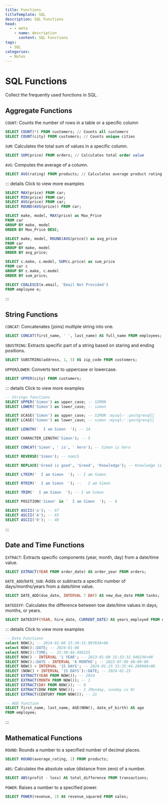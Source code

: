 ```yaml
---
title: Functions
titleTemplate: SQL
description: SQL Functions
head:
  - - meta
    - name: description
      content: SQL Functions
tags:
  - SQL
categories:
  - Notes
---
```


# SQL Functions <Badge type="tip" text="SQL" /><Badge type="warning" text="Notes" />

Collect the frequently used functions in SQL.

## Aggregate Functions

`COUNT`: Counts the number of rows in a table or a specific column

```sql
SELECT COUNT(*) FROM customers; // Counts all customers
SELECT COUNT(city) FROM customers; // Counts unique cities
```

`SUM`: Calculates the total sum of values in a specific column.

```sql
SELECT SUM(price) FROM orders; // Calculates total order value

```

`AVG`: Computes the average of a column.

```sql
SELECT AVG(rating) FROM products; // Calculates average product rating

```

::: details Click to view more examples

```sql
SELECT MAX(price) FROM car;
SELECT MIN(price) FROM car;
SELECT AVG(price) FROM car;
SELECT ROUND(AVG(price)) FROM car;

SELECT make, model, MAX(price) as Max_Price
FROM car
GROUP BY make, model
ORDER BY Max_Price DESC;

SELECT make, model, ROUND(AVG(price)) as avg_price
FROM car
GROUP BY make, model
ORDER BY avg_price;

SELECT c.make, c.model, SUM(c.price) as sum_price
FROM car c
GROUP BY c.make, c.model
ORDER BY sum_price;

SELECT COALESCE(e.email, 'Email Not Provided')
FROM employee e;
```

:::

## String Functions

`CONCAT`: Concatenates (joins) multiple string into one.

```sql
SELECT CONCAT(first_name, ' ', last_name) AS full_name FROM employees;

```

`SBUSTRING`: Extracts specific part of a string based on staring and ending positions.

```sql
SELECT SUBSTRING(address, 1, 5) AS zip_code FROM customers;

```

`UPPER`/`LOWER`: Converts text to uppercase or lowercase.

```sql
SELECT UPPER(city) FROM customers;

```

::: details Click to view more examples

```sql
-- Strings functions
SELECT UPPER('Simon') as upper_case; -- SIMON
SELECT LOWER('Simon') as lower_case; -- simon

SELECT UCASE('Simon') as upper_case; -- SIMON :mysql✅ :postgresql🚫
SELECT LCASE('Simon') as lower_case; -- simon :mysql✅ :postgresql🚫

SELECT LENGTH('  I am Simon  '); -- 14

SELECT CHARACTER_LENGTH('Simon'); -- 5

SELECT CONCAT('Simon', ' is', ' hero'); -- Simon is hero

SELECT REVERSE('Simon'); -- nomiS

SELECT REPLACE('Greed is good', 'Greed', 'Knowledge'); -- Knowledge is good

SELECT LTRIM('  I am Simon  '); -- I am Simon

SELECT RTRIM('  I am Simon  '); --   I am Simon

SELECT TRIM('  I am Simon  '); -- I am Simon

SELECT POSITION('Simon' in '  I am Simon  '); -- 8

SELECT ASCII('a'); -- 97
SELECT ASCII('A'); -- 65
SELECT ASCII('0'); -- 48
```

:::

## Date and Time Functions

`EXTRACT`: Extracts specific components (year, month, day) from a date/time value.

```sql
SELECT EXTRACT(YEAR FROM order_date) AS order_year FROM orders;

```

`DATE_ADD`/`DATE_SUB`: Adds or subtracts a specific number of days/months/years
from a date/time value.

```sql
SELECT DATE_ADD(due_date, INTERVAL 7 DAY) AS new_due_date FROM tasks;

```

`DATEDIFF`: Calculates the difference between tow date/time values in days, months,
or years.

```sql
SELECT DATEDIFF(YEAR, hire_date, CURRENT_DATE) AS years_employed FROM employees;

```

::: details Click to view more examples

```sql
-- Date Functions
select NOW(); -- 2024-01-08 15:30:15.997836+08
select NOW()::DATE; -- 2024-01-08
select NOW()::TIME; -- 15:30:44.496325
SELECT NOW() - INTERVAL '1 YEAR'; -- 2023-01-08 15:33:32.946236+08
SELECT NOW()::DATE - INTERVAL '6 MONTHS'; -- 2023-07-08 00:00:00
SELECT NOW() + INTERVAL '15 DAYS'; -- 2024-01-23 15:35:44.280966+08
SELECT (NOW() + INTERVAL '15 DAYS')::DATE; -- 2024-01-23
SELECT EXTRACT(YEAR FROM NOW()); -- 2024
SELECT EXTRACT(MONTH FROM NOW()); -- 1
SELECT EXTRACT(DAY FROM NOW()); -- 8
SELECT EXTRACT(DOW FROM NOW()); -- 1 (Monday, sunday is 0)
SELECT EXTRACT(CENTURY FROM NOW()); -- 21

-- AGE function
SELECT first_name, last_name, AGE(NOW(), date_of_birth) AS age
FROM employee;
```

:::

## Mathematical Functions

`ROUND`: Rounds a number to a specified number of decimal places.

```sql
SELECT ROUND(average_rating, 2) FROM products;

```

`ABS`: Calculates the absolute value (distance from zero) of a number.

```sql
SELECT ABS(profit - loss) AS total_difference FROM transactions;

```

`POWER`: Raises a number to a specified power.

```sql
SELECT POWER(revenue, 2) AS revenue_squared FROM sales;

```

